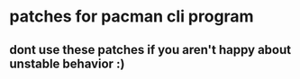 # patches for pacman cli program

## dont use these patches if you aren't happy about unstable behavior :)
